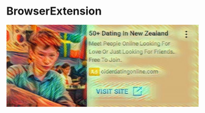 # BrowserExtension

![alt text](https://github.com/JHC18015/BrowserExtension/blob/main/beautiful.jpeg?raw=true)
